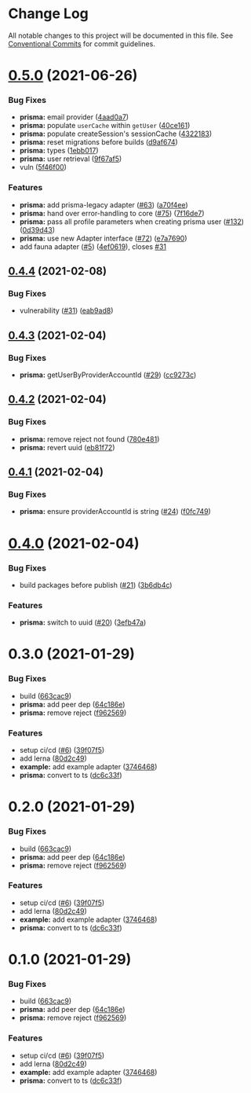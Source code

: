 # Change Log

All notable changes to this project will be documented in this file.
See [Conventional Commits](https://conventionalcommits.org) for commit guidelines.

# [0.5.0](https://github.com/nextauthjs/adapters/compare/@next-auth/prisma-adapter@0.4.4...@next-auth/prisma-adapter@0.5.0) (2021-06-26)

### Bug Fixes

- **prisma:** email provider ([4aad0a7](https://github.com/nextauthjs/adapters/commit/4aad0a7b8c9195de61ddb5d49743290d8ce15266))
- **prisma:** populate `userCache` within `getUser` ([40ce161](https://github.com/nextauthjs/adapters/commit/40ce16170768db04dffd2d472850a42201bcfc31))
- **prisma:** populate createSession's sessionCache ([4322183](https://github.com/nextauthjs/adapters/commit/43221837cf0b21f5a2706b73d2b8dd3ffda863ad))
- **prisma:** reset migrations before builds ([d9af674](https://github.com/nextauthjs/adapters/commit/d9af674796ca4b351f18f86fab238f83ba553c02))
- **prisma:** types ([1ebb017](https://github.com/nextauthjs/adapters/commit/1ebb0177ebb110aea542c2d0130757cb965b01c3))
- **prisma:** user retrieval ([9f67af5](https://github.com/nextauthjs/adapters/commit/9f67af51c13ea320817ef2be33771612120b281d))
- vuln ([5f46f00](https://github.com/nextauthjs/adapters/commit/5f46f0007bfdb4534f737bdb155b9d48fb08d7a8))

### Features

- **prisma:** add prisma-legacy adapter ([#63](https://github.com/nextauthjs/adapters/issues/63)) ([a70f4ee](https://github.com/nextauthjs/adapters/commit/a70f4ee0523a05e8db9671060d4eebc5b571522f))
- **prisma:** hand over error-handling to core ([#75](https://github.com/nextauthjs/adapters/issues/75)) ([7f16de7](https://github.com/nextauthjs/adapters/commit/7f16de7f1eb27c0026f9084e9d0ff0e9e9ff8e30))
- **prisma:** pass all profile parameters when creating prisma user ([#132](https://github.com/nextauthjs/adapters/issues/132)) ([0d39d43](https://github.com/nextauthjs/adapters/commit/0d39d43d774b0e0e4f81477185baa7b08e022ff5))
- **prisma:** use new Adapter interface ([#72](https://github.com/nextauthjs/adapters/issues/72)) ([e7a7690](https://github.com/nextauthjs/adapters/commit/e7a7690ca9e0b7e9af9d7456c908837c39a23611))
- add fauna adapter ([#5](https://github.com/nextauthjs/adapters/issues/5)) ([4ef0619](https://github.com/nextauthjs/adapters/commit/4ef0619126dd20dc59f35ac8d9ac38cb2af5ab5a)), closes [#31](https://github.com/nextauthjs/adapters/issues/31)

## [0.4.4](https://github.com/nextauthjs/adapters/compare/@next-auth/prisma-adapter@0.4.3...@next-auth/prisma-adapter@0.4.4) (2021-02-08)

### Bug Fixes

- vulnerability ([#31](https://github.com/nextauthjs/adapters/issues/31)) ([eab9ad8](https://github.com/nextauthjs/adapters/commit/eab9ad8f800aa9d974ef1b291851eaf91c1e3a32))

## [0.4.3](https://github.com/nextauthjs/adapters/compare/@next-auth/prisma-adapter@0.4.2...@next-auth/prisma-adapter@0.4.3) (2021-02-04)

### Bug Fixes

- **prisma:** getUserByProviderAccountId ([#29](https://github.com/nextauthjs/adapters/issues/29)) ([cc9273c](https://github.com/nextauthjs/adapters/commit/cc9273c29c2c2145b60a0b1b26dc620e71df2182))

## [0.4.2](https://github.com/nextauthjs/adapters/compare/@next-auth/prisma-adapter@0.4.1...@next-auth/prisma-adapter@0.4.2) (2021-02-04)

### Bug Fixes

- **prisma:** remove reject not found ([780e481](https://github.com/nextauthjs/adapters/commit/780e481a466449efc1e407babbc7a925e0a8b27e))
- **prisma:** revert uuid ([eb81f72](https://github.com/nextauthjs/adapters/commit/eb81f72aa9730b2575200fd7604177b660a4b44d))

## [0.4.1](https://github.com/nextauthjs/adapters/compare/@next-auth/prisma-adapter@0.4.0...@next-auth/prisma-adapter@0.4.1) (2021-02-04)

### Bug Fixes

- **prisma:** ensure providerAccountId is string ([#24](https://github.com/nextauthjs/adapters/issues/24)) ([f0fc749](https://github.com/nextauthjs/adapters/commit/f0fc7499f678c964be5f67f5ee46096941d4371e))

# [0.4.0](https://github.com/nextauthjs/adapters/compare/@next-auth/prisma-adapter@0.3.0...@next-auth/prisma-adapter@0.4.0) (2021-02-04)

### Bug Fixes

- build packages before publish ([#21](https://github.com/nextauthjs/adapters/issues/21)) ([3b6db4c](https://github.com/nextauthjs/adapters/commit/3b6db4cdeb031f5c7a8e637172e048d7de2e036c))

### Features

- **prisma:** switch to uuid ([#20](https://github.com/nextauthjs/adapters/issues/20)) ([3efb47a](https://github.com/nextauthjs/adapters/commit/3efb47a710abc85e5f7267c5e9d9f083b6675a55))

# 0.3.0 (2021-01-29)

### Bug Fixes

- build ([663cac9](https://github.com/nextauthjs/adapters/commit/663cac98e47312692195bc5c176c6944219c96a4))
- **prisma:** add peer dep ([64c186e](https://github.com/nextauthjs/adapters/commit/64c186e48a6d865fe7df42e2cd75b143dba821a9))
- **prisma:** remove reject ([f962569](https://github.com/nextauthjs/adapters/commit/f9625697632f505553e041338df31afcf64a8a82))

### Features

- setup ci/cd ([#6](https://github.com/nextauthjs/adapters/issues/6)) ([39f07f5](https://github.com/nextauthjs/adapters/commit/39f07f546d4c664e470ada0c9a863be6548bda4c))
- add lerna ([80d2c49](https://github.com/nextauthjs/adapters/commit/80d2c495a2def1b40763a7ab2ac17000bf61f3a8))
- **example:** add example adapter ([3746468](https://github.com/nextauthjs/adapters/commit/3746468720894e81e5269bd09053362ce87df984))
- **prisma:** convert to ts ([dc6c33f](https://github.com/nextauthjs/adapters/commit/dc6c33f40c92d0148323339495189a9f32f5d588))

# 0.2.0 (2021-01-29)

### Bug Fixes

- build ([663cac9](https://github.com/nextauthjs/adapters/commit/663cac98e47312692195bc5c176c6944219c96a4))
- **prisma:** add peer dep ([64c186e](https://github.com/nextauthjs/adapters/commit/64c186e48a6d865fe7df42e2cd75b143dba821a9))
- **prisma:** remove reject ([f962569](https://github.com/nextauthjs/adapters/commit/f9625697632f505553e041338df31afcf64a8a82))

### Features

- setup ci/cd ([#6](https://github.com/nextauthjs/adapters/issues/6)) ([39f07f5](https://github.com/nextauthjs/adapters/commit/39f07f546d4c664e470ada0c9a863be6548bda4c))
- add lerna ([80d2c49](https://github.com/nextauthjs/adapters/commit/80d2c495a2def1b40763a7ab2ac17000bf61f3a8))
- **example:** add example adapter ([3746468](https://github.com/nextauthjs/adapters/commit/3746468720894e81e5269bd09053362ce87df984))
- **prisma:** convert to ts ([dc6c33f](https://github.com/nextauthjs/adapters/commit/dc6c33f40c92d0148323339495189a9f32f5d588))

# 0.1.0 (2021-01-29)

### Bug Fixes

- build ([663cac9](https://github.com/nextauthjs/adapters/commit/663cac98e47312692195bc5c176c6944219c96a4))
- **prisma:** add peer dep ([64c186e](https://github.com/nextauthjs/adapters/commit/64c186e48a6d865fe7df42e2cd75b143dba821a9))
- **prisma:** remove reject ([f962569](https://github.com/nextauthjs/adapters/commit/f9625697632f505553e041338df31afcf64a8a82))

### Features

- setup ci/cd ([#6](https://github.com/nextauthjs/adapters/issues/6)) ([39f07f5](https://github.com/nextauthjs/adapters/commit/39f07f546d4c664e470ada0c9a863be6548bda4c))
- add lerna ([80d2c49](https://github.com/nextauthjs/adapters/commit/80d2c495a2def1b40763a7ab2ac17000bf61f3a8))
- **example:** add example adapter ([3746468](https://github.com/nextauthjs/adapters/commit/3746468720894e81e5269bd09053362ce87df984))
- **prisma:** convert to ts ([dc6c33f](https://github.com/nextauthjs/adapters/commit/dc6c33f40c92d0148323339495189a9f32f5d588))
